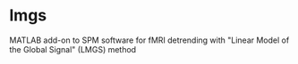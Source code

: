 # lmgs
MATLAB add-on to SPM software for fMRI detrending with "Linear Model of the Global Signal" (LMGS) method
